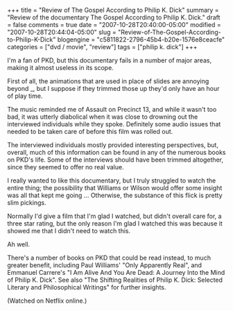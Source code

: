 +++
title = "Review of The Gospel According to Philip K. Dick"
summary = "Review of the documentary The Gospel According to Philip K. Dick."
draft = false
comments = true
date = "2007-10-28T20:40:00-05:00"
modified = "2007-10-28T20:44:04-05:00"
slug = "Review-of-The-Gospel-According-to-Philip-K-Dick"
blogengine = "c5811822-2796-45b4-b20e-1576e8ceacfe"
categories = ["dvd / movie", "review"]
tags = ["philip k. dick"]
+++

<p>
I&#39;m a fan of PKD, but this documentary fails in a number of major areas, making it almost useless in its scope. 
</p>
<p>
First of all, the animations that are used in place of slides are annoying beyond _, but I suppose if they trimmed those up they&#39;d only have an hour of play time. 
</p>
<p>
The music reminded me of Assault on Precinct 13, and while it wasn&#39;t too bad, it was utterly diabolical when it was close to drowning out the interviewed individuals while they spoke. Definitely some audio issues that needed to be taken care of before this film was rolled out. 
</p>
<p>
The interviewed individuals mostly provided interesting perspectives, but, overall, much of this information can be found in any of the numerous books on PKD&#39;s life. Some of the interviews should have been trimmed altogether, since they seemed to offer no real value. 
</p>
<p>
I really wanted to like this documentary, but I truly struggled to watch the entire thing; the possibility that Williams or Wilson would offer some insight was all that kept me going ... Otherwise, the substance of this flick is pretty slim pickings. 
</p>
<p>
Normally I&#39;d give a film that I&#39;m glad I watched, but didn&#39;t overall care for, a three star rating, but the only reason I&#39;m glad I watched this was because it showed me that I didn&#39;t need to watch this. 
</p>
<p>
Ah well. 
</p>
<p>
There&#39;s a number of books on PKD that could be read instead, to much greater benefit, including Paul Williams&#39; &quot;Only Apparently Real&quot;, and Emmanuel Carrere&#39;s &quot;I Am Alive And You Are Dead: A Journey Into the Mind of Philip K. Dick&quot;. See also &quot;The Shifting Realities of Philip K. Dick: Selected Literary and Philosophical Writings&quot; for further insights.
</p>
<p>
(Watched on Netflix online.)
</p>

